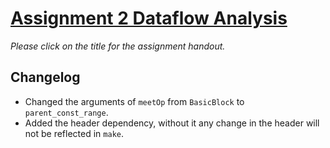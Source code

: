 # [Assignment 2 Dataflow Analysis](https://v2.overleaf.com/read/cncbrtszrfpx)

*Please click on the title for the assignment handout.*

## Changelog

- Changed the arguments of `meetOp` from `BasicBlock` to `parent_const_range`.
- Added the header dependency, without it any change in the header will not be reflected in `make`.
